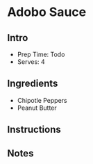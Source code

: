 # Adobo Sauce

## Intro

- Prep Time: Todo
- Serves: 4

## Ingredients

- Chipotle Peppers
- Peanut Butter

## Instructions

## Notes
